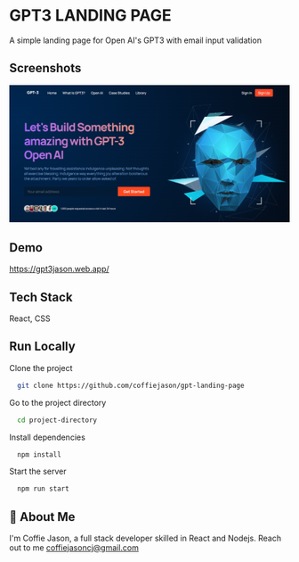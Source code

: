 
# GPT3 LANDING PAGE

A simple landing page for Open AI's GPT3 with email input validation


## Screenshots

![App Screenshot](src/assets/screenshot.png)


## Demo

https://gpt3jason.web.app/
## Tech Stack

React, CSS


## Run Locally

Clone the project

```bash
  git clone https://github.com/coffiejason/gpt-landing-page
```

Go to the project directory

```bash
  cd project-directory
```

Install dependencies

```bash
  npm install
```

Start the server

```bash
  npm run start
```

## 🚀 About Me
I'm Coffie Jason, a full stack developer skilled in React and Nodejs. Reach out to me coffiejasoncj@gmail.com


